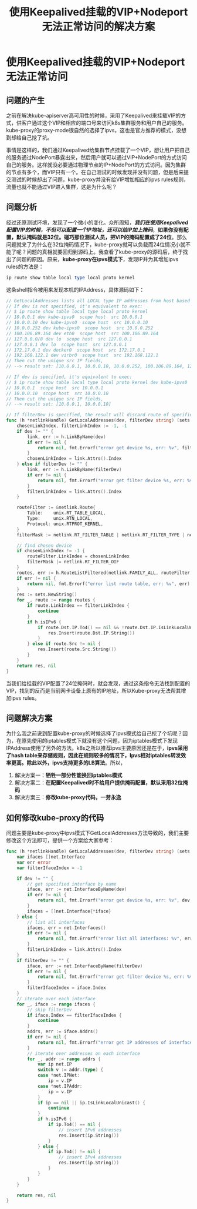 ﻿---
title: 使用Keepalived挂载的VIP+Nodeport无法正常访问的解决方案
categories: Kubernetes
---

# 使用Keepalived挂载的VIP+Nodeport无法正常访问
## 问题的产生
之前在解决kube-apiserver高可用性的时候，采用了Keepalived来挂载VIP的方式，供客户通过这个VIP和相应的端口号来访问k8s集群服务和用户自己的服务。kube-proxy的proxy-mode很自然的选择了ipvs，这也是官方推荐的模式，没想到却给自己挖了坑。

事情是这样的，我们通过Keepalived给集群节点挂载了一个VIP，想让用户把自己的服务通过NodePort暴露出来，然后用户就可以通过VIP+NodePort的方式访问自己的服务。这样就没必要通过物理节点的IP+NodePort的方式访问。因为集群的节点有多个，而VIP只有一个。在自己测试的时候发现并没有问题，但是后来提交测试的时候却出了问题，kube-proxy并没有给VIP增加相应的ipvs rules规则，流量也就不能通过VIP进入集群，这是为什么呢？
## 问题分析
经过还原测试环境，发现了一个微小的变化。众所周知，***我们在使用Keepalived配置VIP的时候，不但可以配置一个IP地址，还可以给IP加上掩码***。**如果你没有配置，默认掩码就是32位。碰巧那位测试人员，把VIP的掩码配置成了24位**。那么问题就来了为什么在32位掩码情况下，kube-proxy就可以负载而24位情况小就不能了呢？问题的真相就要回归到源码上。我查看了kube-proxy的源码后，终于找出了问题的原因。原来，**kube-proxy在ipvs模式下**，发现IP并为其增加ipvs rules的方法是：

```powershell
ip route show table local type local proto kernel
```
这条shell指令被用来发现本机的IPAddress，具体源码如下：
```go
// GetLocalAddresses lists all LOCAL type IP addresses from host based on filter device.
// If dev is not specified, it's equivalent to exec:
// $ ip route show table local type local proto kernel
// 10.0.0.1 dev kube-ipvs0  scope host  src 10.0.0.1
// 10.0.0.10 dev kube-ipvs0  scope host  src 10.0.0.10
// 10.0.0.252 dev kube-ipvs0  scope host  src 10.0.0.252
// 100.106.89.164 dev eth0  scope host  src 100.106.89.164
// 127.0.0.0/8 dev lo  scope host  src 127.0.0.1
// 127.0.0.1 dev lo  scope host  src 127.0.0.1
// 172.17.0.1 dev docker0  scope host  src 172.17.0.1
// 192.168.122.1 dev virbr0  scope host  src 192.168.122.1
// Then cut the unique src IP fields,
// --> result set: [10.0.0.1, 10.0.0.10, 10.0.0.252, 100.106.89.164, 127.0.0.1, 192.168.122.1]

// If dev is specified, it's equivalent to exec:
// $ ip route show table local type local proto kernel dev kube-ipvs0
// 10.0.0.1  scope host  src 10.0.0.1
// 10.0.0.10  scope host  src 10.0.0.10
// Then cut the unique src IP fields,
// --> result set: [10.0.0.1, 10.0.0.10]

// If filterDev is specified, the result will discard route of specified device and cut src from other routes.
func (h *netlinkHandle) GetLocalAddresses(dev, filterDev string) (sets.String, error) {
	chosenLinkIndex, filterLinkIndex := -1, -1
	if dev != "" {
		link, err := h.LinkByName(dev)
		if err != nil {
			return nil, fmt.Errorf("error get device %s, err: %v", filterDev, err)
		}
		chosenLinkIndex = link.Attrs().Index
	} else if filterDev != "" {
		link, err := h.LinkByName(filterDev)
		if err != nil {
			return nil, fmt.Errorf("error get filter device %s, err: %v", filterDev, err)
		}
		filterLinkIndex = link.Attrs().Index
	}

	routeFilter := &netlink.Route{
		Table:    unix.RT_TABLE_LOCAL,
		Type:     unix.RTN_LOCAL,
		Protocol: unix.RTPROT_KERNEL,
	}
	filterMask := netlink.RT_FILTER_TABLE | netlink.RT_FILTER_TYPE | netlink.RT_FILTER_PROTOCOL

	// find chosen device
	if chosenLinkIndex != -1 {
		routeFilter.LinkIndex = chosenLinkIndex
		filterMask |= netlink.RT_FILTER_OIF
	}
	routes, err := h.RouteListFiltered(netlink.FAMILY_ALL, routeFilter, filterMask)
	if err != nil {
		return nil, fmt.Errorf("error list route table, err: %v", err)
	}
	res := sets.NewString()
	for _, route := range routes {
		if route.LinkIndex == filterLinkIndex {
			continue
		}
		if h.isIPv6 {
			if route.Dst.IP.To4() == nil && !route.Dst.IP.IsLinkLocalUnicast() {
				res.Insert(route.Dst.IP.String())
			}
		} else if route.Src != nil {
			res.Insert(route.Src.String())
		}
	}
	return res, nil
}
```
当我们给挂载的VIP配置了24位掩码时，就会发现，通过这条指令无法找到配置的VIP，找到的反而是当前网卡设备上原有的IP地址，所以Kube-proxy无法帮其增加ipvs rules。

## 问题解决方案
为什么我之前说到配置kube-proxy的时候选择了ipvs模式给自己挖了个坑呢？因为，在原先使用的iptables模式下就没有这个问题，因为iptables模式下发现IPAddress使用了另外的方法。k8s之所以推荐ipvs主要原因还是在于，**ipvs采用了hash table来存储规则，因此在规则较多的情况下，Ipvs相对iptables转发效率更高。除此以外，ipvs支持更多的LB算法**。所以，

 1. 解决方案一：**牺牲一部分性能换回iptables模式**
 2. 解决方案二：**在配置Keepalived时不给用户提供掩码配置，默认采用32位掩码**
 3. 解决方案三：**修改kube-proxy代码，一劳永逸**

## 如何修改kube-proxy的代码
问题主要是kube-proxy中ipvs模式下GetLocalAddresses方法导致的，我们主要修改这个方法即可，提供一个方案给大家参考：

```go
func (h *netlinkHandle) GetLocalAddresses(dev, filterDev string) (sets.String, error) {
	var ifaces []net.Interface
	var err error
	var filterIfaceIndex = -1

	if dev != "" {
		// get specified interface by name
		iface, err := net.InterfaceByName(dev)
		if err != nil {
			return nil, fmt.Errorf("error get device %s, err: %v", dev, err)
		}
		ifaces = []net.Interface{*iface}
	} else {
		// list all interfaces
		ifaces, err = net.Interfaces()
		if err != nil {
			return nil, fmt.Errorf("error list all interfaces: %v", err)
		}
		filterLinkIndex = link.Attrs().Index
	}
	if filterDev != "" {
		iface, err := net.InterfaceByName(filterDev)
		if err != nil {
			return nil, fmt.Errorf("error get filter device %s, err: %v", filterDev, err)
		}
		filterIfaceIndex = iface.Index
	}
	// iterate over each interface
	for _, iface := range ifaces {
		// skip filterDev
		if iface.Index == filterIfaceIndex {
			continue
		}
		addrs, err := iface.Addrs()
		if err != nil {
			return nil, fmt.Errorf("error get IP addresses of interface %s: %v", iface.Name, err)
		}
		// iterate over addresses on each interface
		for _, addr := range addrs {
			var ip net.IP
			switch v := addr.(type) {
			case *net.IPNet:
				ip = v.IP
			case *net.IPAddr:
				ip = v.IP
			}
			if ip == nil || ip.IsLinkLocalUnicast() {
				continue
			}
			if h.isIPv6 {
				if ip.To4() == nil {
					// insert IPv6 addresses
					res.Insert(ip.String())
				}
			} else {
				if ip.To4() != nil {
					// insert IPv4 addresses
					res.Insert(ip.String())
				}
			}
		}
	}

	return res, nil
}

```

